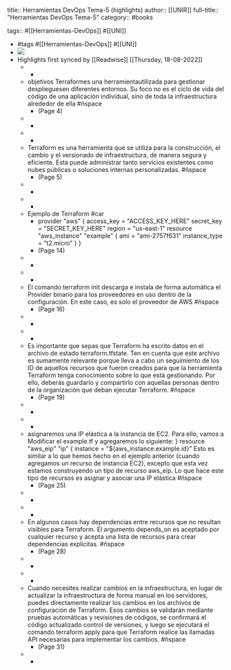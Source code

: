 title:: Herramientas DevOps Tema-5 (highlights)
author:: [[UNIR]]
full-title:: "Herramientas DevOps Tema-5"
category:: #books

tags:: #[[Herramientas-DevOps]] #[[UNI]]

- #tags #[[Herramientas-DevOps]] #[[UNI]]
- ![](https://readwise-assets.s3.amazonaws.com/media/uploaded_book_covers/profile_22942/936d2bf0-976b-448c-89a2-1b0daff285b9.jpg)
- Highlights first synced by [[Readwise]] [[Thursday, 18-08-2022]]
	- -
	- objetivos Terraformes  una  herramientautilizada  para  gestionar  desplieguesen  diferentes entornos. Su foco no es el ciclo de vida del código de una aplicación individual, sino de toda la infraestructura alrededor de ella #ñspace
		- (Page 4)
	- -
	- -
	- Terraform es una herramienta que se utiliza para la construcción, el cambio y el versionado de infraestructura, de manera segura y eficiente. Esta puede administrar tanto servicios existentes como nubes públicas o soluciones internas personalizadas. #ñspace
		- (Page 5)
	- -
	- -
	- Ejemplo de Terraform #car
		- provider "aws" {  access_key = "ACCESS_KEY_HERE"  secret_key = "SECRET_KEY_HERE"  region = "us-east-1" resource "aws_instance" "example" {  ami = "ami-2757f631"  instance_type = "t2.micro" }  }
		- (Page 14)
	- -
	- -
	- El  comando  terraform  init descarga  e  instala  de  forma  automática  el Provider binario para los proveedores en uso dentro de la configuración. En este caso, es solo el proveedor de AWS #ñspace
		- (Page 16)
	- -
	- -
	- Es  importante  que  sepas  que  Terraform  ha  escrito  datos  en  el  archivo  de  estado terraform.tfstate. Ten en cuenta que este archivo es sumamente relevante porque lleva a cabo un seguimiento de los ID de aquellos recursos que fueron creados para que la herramienta Terraform tenga conocimiento sobre lo que está gestionando. Por ello,  deberás  guardarlo  y  compartirlo  con  aquellas  personas  dentro  de  la organización que deban ejecutar Terraform. #ñspace
		- (Page 19)
	- -
	- -
	- asignaremos  una  IP  elástica  a  la instancia  de  EC2.  Para  ello,  vamos  a  Modificar  el  example.tf  y  agregaremos  lo siguiente: } resource "aws_eip" "ip" { instance = "${aws_instance.example.id}"   Esto es similar a lo que hemos hecho en el ejemplo anterior (cuando agregamos un recurso de  instancia  EC2), excepto que  esta  vez estamos  construyendo un  tipo de recurso aws_eip. Lo que hace este tipo de recursos es asignar y asociar una IP elástica #ñspace
		- (Page 25)
	- -
	- -
	- En algunos casos hay dependencias entre recursos que no resultan visibles para Terraform. El argumento depends_on es aceptado por cualquier recurso y acepta una lista de recursos para crear dependencias explícitas. #ñspace
		- (Page 28)
	- -
	- -
	- Cuando  necesites  realizar  cambios  en  la  infraestructura,  en  lugar  de  actualizar  la infraestructura de forma manual en los servidores, puedes directamente realizar los cambios en  los  archivos de  configuración de  Terraform.  Esos  cambios  se validarán mediante  pruebas  automáticas  y  revisiones  de  códigos,  se  confirmará  el  código actualizado control de versiones, y luego se ejecutará el comando terraform apply para  que  Terraform  realice  las  llamadas  API  necesarias  para  implementar  los cambios. #ñspace
		- (Page 31)
	- -